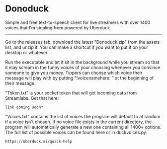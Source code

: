 # Donoduck
Simple and free text-to-speech client for live streamers with over 1400 voices ~~that I'm stealing from~~ powered by Uberduck.


-----------------------------


Go to the releases tab, download the latest "Donoduck.zip" from the assets list, and unzip it. You can make a shortcut if you want to put it on your desktop or whatever.

Run the executable and let it sit in the background while you stream so that it may scream in the funny voices of your choosing whenever you convince someone to give you money. Tippers can choose which voice their message will play with by putting "!voicenamehere: " at the beginning of their message.

"Token.txt" is your socket token that will get incoming data from Streamlabs. Get that here:

    link coming soon™
    

"Voices.txt" contains the list of voices the program will default to at random if a voice isn't chosen. If no voice file exists in the current directory, the program will automatically generate a new one containing all 1400+ options. The full list of possible voices can be found here or in duckvoices.py:

    https://uberduck.ai/quack-help
    
